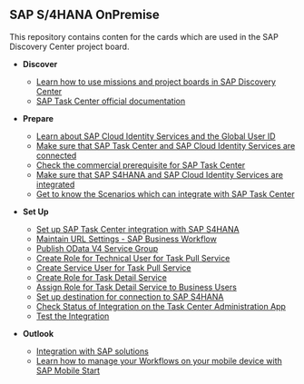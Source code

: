 ## SAP S/4HANA OnPremise 

This repository contains conten for the cards which are used in the SAP Discovery Center project board.

- **Discover**
   - [Learn how to use missions and project boards in SAP Discovery Center](learn-how-missions-and-project-boards-in-dc.md)
   - [SAP Task Center official documentation](sap-task-center-documentation.md)

- **Prepare**

   - [Learn about SAP Cloud Identity Services and the Global User ID](learn-about-sap-cloud-identity-services.md)
   - [Make sure that SAP Task Center and SAP Cloud Identity Services are connected](sap-task-center-and-sap-cloud-identity-services.md)
   - [Check the commercial prerequisite for SAP Task Center](check-commercial-prereq-for-sap-task-center.md)
   - [Make sure that SAP S4HANA and SAP Cloud Identity Services are integrated](cloud-idenity-services-s4hana-integration.md)
   - [Get to know the Scenarios which can integrate with SAP Task Center](introduction-task-center-s4hana-onprem-scenario.md)

- **Set Up**
   - [Set up SAP Task Center integration with SAP S4HANA](intro-set-up-task-center-with-s4hana.md)
   - [Maintain URL Settings - SAP Business Workflow](s4h-business-workflow-maintain-url-settings.md)
   - [Publish OData V4 Service Group](s4h-cust-publish-odata-service-group.md)
   - [Create Role for Technical User for Task Pull Service](s4h-cust-pfcg-create-role-task-pull-service.md)
   - [Create Service User for Task Pull Service](s4h-cust-su01-create-service-user-task-pull-service.md)
   - [Create Role for Task Detail Service](s4h-cust-pfcg-create-role-task-detail-service.md)
   - [Assign Role for Task Detail Service to Business Users](s4h-cust-assign-role-business-user.md)
   - [Set up destination for connection to SAP S4HANA](btp-create-destination-to-s4hana.md)
   - [Check Status of Integration on the Task Center Administration App](check-status-s4hana-integration.md)
   - [Test the Integration](test-the-integration.md)


- **Outlook**

    - [Integration with SAP solutions](integration-with-sap-solutions.md)
    - [Learn how to manage your Workflows on your mobile device with SAP Mobile Start](integrate-task-center-with-mobile-start.md)